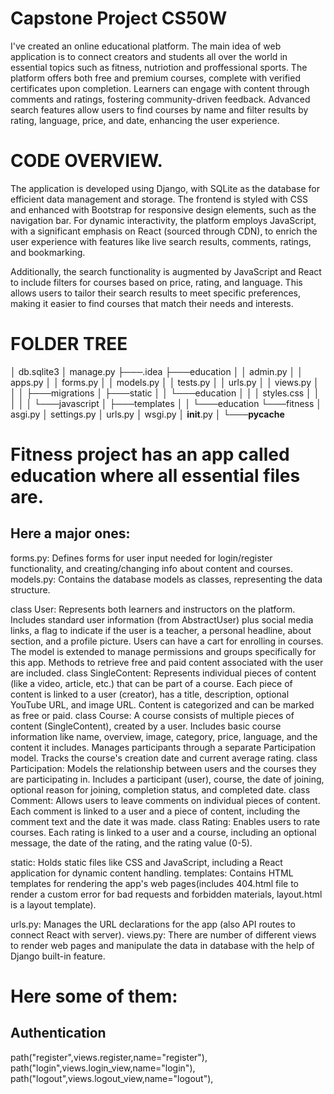 # Capstone Project CS50W

I've created an online educational platform.
The main idea of web application is to connect creators and students all over the world in essential topics such as fitness, nutriotion and proffessional sports.
The platform offers both free and premium courses, complete with verified certificates upon completion. Learners can engage with content through comments and ratings, fostering community-driven feedback. Advanced search features allow users to find courses by name and filter results by rating, language, price, and date, enhancing the user experience.

# CODE OVERVIEW.

The application is developed using Django, with SQLite as the database for efficient data management and storage. The frontend is styled with CSS and enhanced with Bootstrap for responsive design elements, such as the navigation bar. For dynamic interactivity, the platform employs JavaScript, with a significant emphasis on React (sourced through CDN), to enrich the user experience with features like live search results, comments, ratings, and bookmarking.

Additionally, the search functionality is augmented by JavaScript and React to include filters for courses based on price, rating, and language. This allows users to tailor their search results to meet specific preferences, making it easier to find courses that match their needs and interests.


# FOLDER TREE


│   db.sqlite3
│   manage.py
├───.idea
├───education
    │   │   admin.py
│   │   apps.py
│   │   forms.py
│   │   models.py
│   │   tests.py
│   │   urls.py
│   │   views.py
│   │
│   ├───migrations
│   ├───static
│   │   └───education
│   │       │   styles.css
│   │       │
│   │       └───javascript
│   ├───templates
│   │   └───education
└───fitness
    │   asgi.py
    │   settings.py
    │   urls.py
    │   wsgi.py
    │   __init__.py
    │
    └───__pycache__

# Fitness project has an app called education where all essential files are. 
## Here a major ones:
forms.py: Defines forms for user input needed for login/register functionality, and creating/changing info about content and courses.
models.py: Contains the database models as classes, representing the data structure.

  class User:
Represents both learners and instructors on the platform.
Includes standard user information (from AbstractUser) plus social media links, a flag to indicate if the user is a teacher, a personal headline, about section, and a profile picture.
Users can have a cart for enrolling in courses.
The model is extended to manage permissions and groups specifically for this app.
Methods to retrieve free and paid content associated with the user are included.
  class SingleContent:
Represents individual pieces of content (like a video, article, etc.) that can be part of a course.
Each piece of content is linked to a user (creator), has a title, description, optional YouTube URL, and image URL.
Content is categorized and can be marked as free or paid.
  class Course:
A course consists of multiple pieces of content (SingleContent), created by a user.
Includes basic course information like name, overview, image, category, price, language, and the content it includes.
Manages participants through a separate Participation model.
Tracks the course's creation date and current average rating.
  class Participation:
Models the relationship between users and the courses they are participating in.
Includes a participant (user), course, the date of joining, optional reason for joining, completion status, and completed date.
  class Comment:
Allows users to leave comments on individual pieces of content.
Each comment is linked to a user and a piece of content, including the comment text and the date it was made.
 class Rating:
Enables users to rate courses.
Each rating is linked to a user and a course, including an optional message, the date of the rating, and the rating value (0-5).

static:	Holds static files like CSS and JavaScript, including a React application for dynamic content handling.
templates: Contains HTML templates for rendering the app's web pages(includes 404.html file to render a custom error for bad requests and forbidden materials, layout.html is a layout template).

urls.py: Manages the URL declarations for the app (also API routes to connect React with server).
views.py: There are number of different views to render web pages and manipulate the data in database with the help of Django built-in feature.

# Here some of them:

## Authentication

path("register",views.register,name="register"),
path("login",views.login_view,name="login"),
path("logout",views.logout_view,name="logout"),


